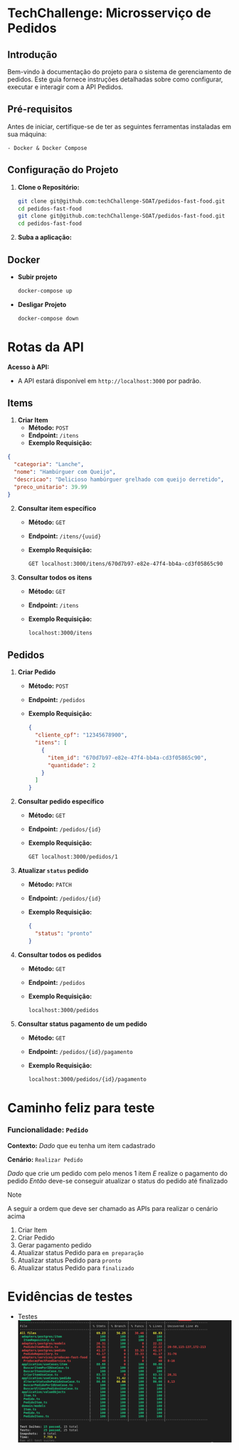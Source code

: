 # TechChallenge: Microsserviço de Pedidos

## Introdução

Bem-vindo à documentação do projeto para o sistema de gerenciamento de pedidos. Este guia fornece instruções detalhadas sobre como configurar, executar e interagir com a API Pedidos.

## Pré-requisitos

Antes de iniciar, certifique-se de ter as seguintes ferramentas instaladas em sua máquina:

```
- Docker & Docker Compose
```

## Configuração do Projeto

1.  **Clone o Repositório:**

    ```bash
    git clone git@github.com:techChallenge-SOAT/pedidos-fast-food.git
    cd pedidos-fast-food
    git clone git@github.com:techChallenge-SOAT/pedidos-fast-food.git
    cd pedidos-fast-food
    ```

2.  **Suba a aplicação:**

## Docker

- **Subir projeto**

  ```bash
  docker-compose up
  ```

- **Desligar Projeto**
  ```bash
  docker-compose down
  ```

# Rotas da API

**Acesso à API:**

- A API estará disponível em `http://localhost:3000` por padrão.

## Items

1.  **Criar Item**
    - **Método:** `POST`
    - **Endpoint:** `/itens`
    - **Exemplo Requisição:**

```json
{
  "categoria": "Lanche",
  "nome": "Hambúrguer com Queijo",
  "descricao": "Delicioso hambúrguer grelhado com queijo derretido",
  "preco_unitario": 39.99
}
```

2. **Consultar item específico**

   - **Método:** `GET`
   - **Endpoint:** `/itens/{uuid}`
   - **Exemplo Requisição:**

     ```bash
     GET localhost:3000/itens/670d7b97-e82e-47f4-bb4a-cd3f05865c90
     ```

3. **Consultar todos os itens**

   - **Método:** `GET`
   - **Endpoint:** `/itens`
   - **Exemplo Requisição:**

     ```bash
     localhost:3000/itens
     ```

## Pedidos

1. **Criar Pedido**

   - **Método:** `POST`
   - **Endpoint:** `/pedidos`
   - **Exemplo Requisição:**

     ```json
     {
       "cliente_cpf": "12345678900",
       "itens": [
         {
           "item_id": "670d7b97-e82e-47f4-bb4a-cd3f05865c90",
           "quantidade": 2
         }
       ]
     }
     ```

2. **Consultar pedido específico**

   - **Método:** `GET`
   - **Endpoint:** `/pedidos/{id}`
   - **Exemplo Requisição:**

     ```bash
     GET localhost:3000/pedidos/1
     ```

3. **Atualizar `status` pedido**

   - **Método:** `PATCH`
   - **Endpoint:** `/pedidos/{id}`
   - **Exemplo Requisição:**

     ```json
     {
       "status": "pronto"
     }
     ```

4. **Consultar todos os pedidos**

   - **Método:** `GET`
   - **Endpoint:** `/pedidos`
   - **Exemplo Requisição:**

     ```bash
     localhost:3000/pedidos
     ```

5. **Consultar status pagamento de um pedido**

   - **Método:** `GET`
   - **Endpoint:** `/pedidos/{id}/pagamento`
   - **Exemplo Requisição:**

     ```bash
     localhost:3000/pedidos/{id}/pagamento
     ```

# Caminho feliz para teste

### Funcionalidade: `Pedido`

**Contexto:**
_Dado_ que eu tenha um item cadastrado

**Cenário:** `Realizar Pedido`

_Dado_ que crie um pedido com pelo menos 1 item
_E_ realize o pagamento do pedido
_Então_ deve-se conseguir atualizar o status do pedido até finalizado

> [!NOTE]
>
> A seguir a ordem que deve ser chamado as APIs para realizar o cenário acima
>
> 1.  Criar Item
> 2.  Criar Pedido
> 3.  Gerar pagamento pedido
> 4.  Atualizar status Pedido para `em preparação`
> 5.  Atualizar status Pedido para `pronto`
> 6.  Atualizar status Pedido para `finalizado`

# Evidências de testes

- Testes
  ![Testes](./docs/assets/coverage_tests.png)
